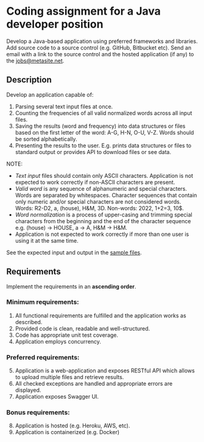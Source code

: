 # Coding assignment for a Java developer position

Develop a Java-based application using preferred frameworks and libraries. Add source code to a source control (e.g. GitHub, Bitbucket etc). Send an email with a link to the source control and the hosted application (if any) to the jobs@metasite.net.

## Description
Develop an application capable of:

1. Parsing several text input files at once.
2. Counting the frequencies of all valid normalized words across all input files.
3. Saving the results (word and frequency) into data structures or files based on the first letter of the word: A-G, H-N, O-U, V-Z. Words should be sorted alphabetically.
4. Presenting the results to the user. E.g. prints data structures or files to standard output or provides API to download files or see data.

NOTE:
- *Text input* files should contain only ASCII characters. Application is not expected to work correctly if non-ASCII characters are present.
- *Valid word* is any sequence of alphanumeric and special characters. Words are separated by whitespaces. Character sequences that contain only numeric and/or special characters are not considered words. Words: R2-D2, a, (house), H&M, 3D. Non-words: 2022, 1+2=3, 10$.
- *Word normalization* is a process of upper-casing and trimming special characters from the beginning and the end of the character sequence e.g. (house) → HOUSE, a → A, H&M → H&M.
- Application is not expected to work correctly if more than one user is using it at the same time.

See the expected input and output in the [sample files](samples).

## Requirements

Implement the requirements in an **ascending order**.

### Minimum requirements:

1. All functional requirements are fulfilled and the application works as described.
2. Provided code is clean, readable and well-structured.
3. Code has appropriate unit test coverage.
4. Application employs concurrency.

### Preferred requirements:

5. Application is a web-application and exposes RESTful API which allows to upload multiple files and retrieve results.
6. All checked exceptions are handled and appropriate errors are displayed.
7. Application exposes Swagger UI.

### Bonus requirements:

8. Application is hosted (e.g. Heroku, AWS, etc).
9. Application is containerized (e.g. Docker)

